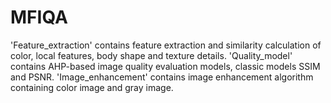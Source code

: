 # MFIQA
'Feature_extraction' contains feature extraction and similarity calculation of color, local features, body shape and texture details.
'Quality_model' contains AHP-based image quality evaluation models, classic models SSIM and PSNR.
'Image_enhancement' contains image enhancement algorithm containing color image and gray image.

